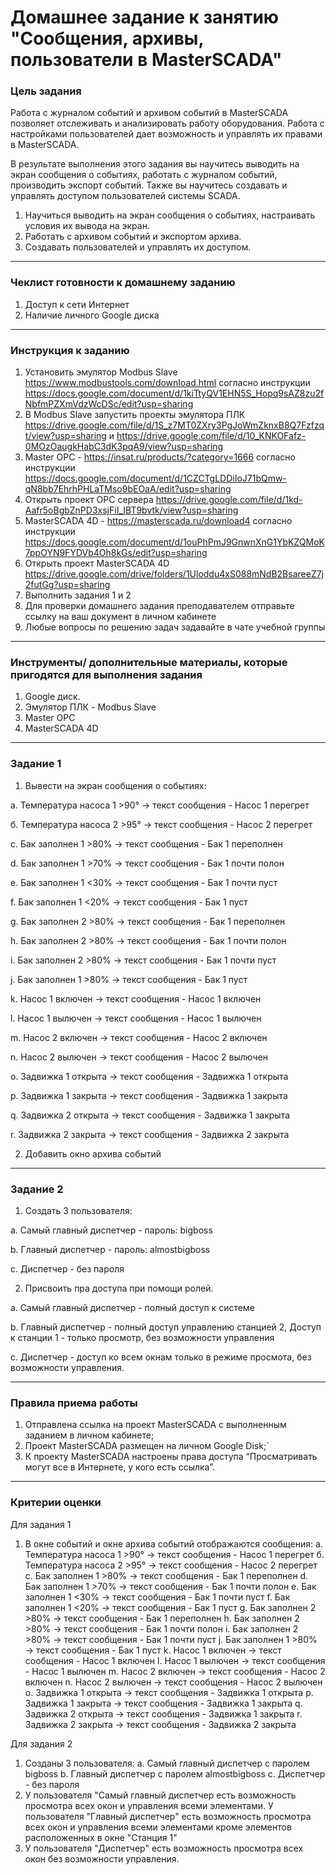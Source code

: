 # Домашнее задание к занятию "Сообщения, архивы, пользователи в MasterSCADA"

### Цель задания

Работа с журналом событий и архивом событий в MasterSCADA позволяет отслеживать и анализировать работу оборудования. Работа с настройками пользователей дает возможность и управлять их правами в MasterSCADA.

В результате выполнения этого задания вы научитесь выводить на экран сообщения о событиях, работать с журналом событий, производить экспорт событий. Также вы научитесь создавать и управлять доступом пользователей системы SCADA. 

1. Научиться выводить на экран сообщения о событиях, настраивать условия их вывода на экран.
2. Работать с архивом событий и экспортом архива.
3. Создавать пользователей и управлять их доступом.

------

### Чеклист готовности к домашнему заданию

1. Доступ к сети Интернет
2. Наличие личного Google диска

------

### Инструкция к заданию

1. Установить эмулятор Modbus Slave https://www.modbustools.com/download.html согласно инструкции https://docs.google.com/document/d/1kiTtyQV1EHN5S_Hopq9sAZ8zu2fNbfmPZXmVdzWcDSc/edit?usp=sharing
2. В Modbus Slave запустить проекты эмулятора ПЛК  https://drive.google.com/file/d/1S_z7MT0ZXry3PgJoWmZknxB8Q7Fzfzqt/view?usp=sharing и https://drive.google.com/file/d/10_KNKOFafz-0MOzOaugkHabC3dK3pqA9/view?usp=sharing
3. Master OPC - https://insat.ru/products/?category=1666 согласно инструкции https://docs.google.com/document/d/1CZCTgLDDiIoJ71bQmw-qN8bb7EhrhPHLaTMso9bEOaA/edit?usp=sharing
4. Открыть проект OPC сервера  https://drive.google.com/file/d/1kd-Aafr5oBgbZnPD3xsjFiI_IBT9bvtk/view?usp=sharing
5. MasterSCADA 4D - https://masterscada.ru/download4 согласно инструкции https://docs.google.com/document/d/1ouPhPmJ9GnwnXnG1YbKZQMoK7ppOYN9FYDVb4Oh8kGs/edit?usp=sharing
6. Открыть проект MasterSCADA 4D  https://drive.google.com/drive/folders/1Uloddu4xS088mNdB2BsareeZ7j2futGg?usp=sharing
7. Выполнить задания 1 и 2
8. Для проверки домашнего задания преподавателем отправьте ссылку на ваш документ в личном кабинете
9. Любые вопросы по решению задач задавайте в чате учебной группы

------

### Инструменты/ дополнительные материалы, которые пригодятся для выполнения задания

1. Google диск.
2. Эмулятор ПЛК - Modbus Slave
3. Master OPC
4. MasterSCADA 4D
------

### Задание 1

1. Вывести на экран сообщения о событиях:

 a. Температура насоса 1 >90° → текст сообщения - Насос 1 перегрет
 
 б. Температура насоса 2 >95° → текст сообщения - Насос 2 перегрет
 
 c. Бак заполнен 1 >80% → текст сообщения - Бак 1 переполнен
 
 d. Бак заполнен 1 >70% → текст сообщения - Бак 1 почти полон
 
 e. Бак заполнен 1 <30% → текст сообщения - Бак 1 почти пуст
 
 f. Бак заполнен 1 <20% → текст сообщения - Бак 1 пуст
 
 g. Бак заполнен 2 >80% → текст сообщения - Бак 1 переполнен
 
 h. Бак заполнен 2 >80% → текст сообщения - Бак 1 почти полон
 
 i. Бак заполнен 2 >80% → текст сообщения - Бак 1 почти пуст
 
 j. Бак заполнен 1 >80% → текст сообщения - Бак 1 пуст
 
 k. Насос 1 включен → текст сообщения - Насос 1 включен
 
 l. Насос 1 вылючен → текст сообщения - Насос 1 вылючен
 
 m. Насос 2 включен → текст сообщения - Насос 2 включен
 
 n. Насос 2 вылючен → текст сообщения - Насос 2 вылючен
 
 o. Задвижка 1 открыта → текст сообщения - Задвижка 1 открыта
 
 p. Задвижка 1 закрыта → текст сообщения - Задвижка 1 закрыта
 
 q. Задвижка 2 открыта → текст сообщения - Задвижка 1 закрыта
 
 r. Задвижка 2 закрыта → текст сообщения - Задвижка 2 закрыта
 
2. Добавить окно архива событий


------

### Задание 2

1. Создать 3 пользователя:

 a. Самый главный диспетчер - пароль: bigboss
 
 b. Главный диспетчер - пароль: almostbigboss
 
 c. Диспетчер - без пароля
 
2. Присвоить пра доступа при помощи ролей.
 
 a. Самый главный диспетчер - полный доступ к системе
 
 b. Главный диспетчер - полный доступ управлению станцией 2, Доступ к станции 1 - только просмотр, без возможности управления
 
 c. Диспетчер - доступ ко всем окнам только в режиме просмота, без возможности управления.

------

### Правила приема работы

1. Отправлена ссылка на проект MasterSCADA с выполненным заданием в личном кабинете;
2. Проект MasterSCADA размещен на личном Google Disk;`
3. К проекту MasterSCADA настроены права доступа “Просматривать могут все в Интернете, у кого есть ссылка”.

------

### Критерии оценки

  Для задания 1
1. В окне событий и окне архива событий отображаются сообщения:
 a. Температура насоса 1 >90° → текст сообщения - Насос 1 перегрет
 б. Температура насоса 2 >95° → текст сообщения - Насос 2 перегрет
 c. Бак заполнен 1 >80% → текст сообщения - Бак 1 переполнен
 d. Бак заполнен 1 >70% → текст сообщения - Бак 1 почти полон
 e. Бак заполнен 1 <30% → текст сообщения - Бак 1 почти пуст
 f. Бак заполнен 1 <20% → текст сообщения - Бак 1 пуст
 g. Бак заполнен 2 >80% → текст сообщения - Бак 1 переполнен
 h. Бак заполнен 2 >80% → текст сообщения - Бак 1 почти полон
 i. Бак заполнен 2 >80% → текст сообщения - Бак 1 почти пуст
 j. Бак заполнен 1 >80% → текст сообщения - Бак 1 пуст
 k. Насос 1 включен → текст сообщения - Насос 1 включен
 l. Насос 1 вылючен → текст сообщения - Насос 1 вылючен
 m. Насос 2 включен → текст сообщения - Насос 2 включен
 n. Насос 2 вылючен → текст сообщения - Насос 2 вылючен
 o. Задвижка 1 открыта → текст сообщения - Задвижка 1 открыта
 p. Задвижка 1 закрыта → текст сообщения - Задвижка 1 закрыта
 q. Задвижка 2 открыта → текст сообщения - Задвижка 1 закрыта
 r. Задвижка 2 закрыта → текст сообщения - Задвижка 2 закрыта

Для задания 2
 1. Созданы 3 пользователя:
 a. Самый главный диспетчер  с паролем  bigboss
 b. Главный диспетчер с паролем almostbigboss
 c. Диспетчер - без пароля
 2. У пользователя "Самый главный диспетчер есть возможность просмотра всех окон и управления всеми элементами. У пользователя "Главный диспетчер" есть возможность просмотра всех окон и управления всеми элементами кроме элементов расположенных в окне "Станция 1"
 3. У пользователя "Диспетчер" есть возможность просмотра всех окон без возможности управления.
